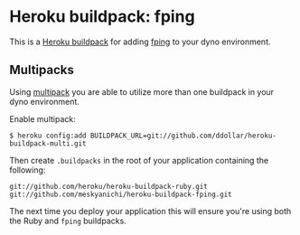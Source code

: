 # Heroku buildpack: fping

This is a [Heroku buildpack](http://devcenter.heroku.com/articles/buildpacks)
for adding [fping](http://fping.org/) to your dyno environment.

## Multipacks

Using [multipack](https://github.com/ddollar/heroku-buildpack-multi) you are able to utilize more than one buildpack in your dyno environment.

Enable multipack:

    $ heroku config:add BUILDPACK_URL=git://github.com/ddollar/heroku-buildpack-multi.git

Then create `.buildpacks` in the root of your application containing the following:

    git://github.com/heroku/heroku-buildpack-ruby.git
    git://github.com/meskyanichi/heroku-buildpack-fping.git

The next time you deploy your application this will ensure you're using both the Ruby and `fping` buildpacks.
